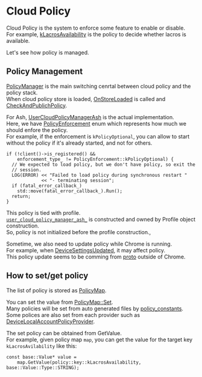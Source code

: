 # Cloud Policy

Cloud Policy is the system to enforce some feature to enable or disable.  
For example, [kLacrosAvailability](https://source.chromium.org/chromium/chromium/src/+/main:out/chromeos-Debug/gen/components/policy/policy_constants.cc;l=5840;drc=f4a00cc248dd2dc8ec8759fb51620d47b5114090) is the policy to decide whether lacros is available.

Let's see how policy is managed.

## Policy Management
[PolicyManager](https://source.chromium.org/chromium/chromium/src/+/main:chrome/browser/ash/policy/core/device_local_account_policy_provider.cc;l=148-150;drc=f4a00cc248dd2dc8ec8759fb51620d47b5114090) is the main switching cenrtal between cloud policy and the policy stack.  
When cloud policy store is loaded, [OnStoreLoaded](https://source.chromium.org/chromium/chromium/src/+/main:components/policy/core/common/cloud/cloud_policy_store.h;l=34;drc=f4a00cc248dd2dc8ec8759fb51620d47b5114090) is called and [CheckAndPublichPolicy](https://source.chromium.org/chromium/chromium/src/+/main:components/policy/core/common/cloud/cloud_policy_manager.cc;l=116;drc=f4a00cc248dd2dc8ec8759fb51620d47b5114090).  

For Ash, [UserCloudPolicyManagerAsh](https://source.chromium.org/chromium/chromium/src/+/main:chrome/browser/ash/policy/core/user_cloud_policy_manager_ash.h;l=55;drc=7b9d035e02962c8d9141eaa9fd31a2613c5000c6) is the actual implementation.  
Here, we have [PolicyEnforcement](https://source.chromium.org/chromium/chromium/src/+/main:chrome/browser/ash/policy/core/user_cloud_policy_manager_ash.h;l=63;drc=7b9d035e02962c8d9141eaa9fd31a2613c5000c6) enum which represents how much we should enfore the policy.  
For example, if the enforcement is `kPolicyOptional`, you can allow to start without the policy if it's already started, and not for others.
```cpp=
if (!client()->is_registered() &&
    enforcement_type_ != PolicyEnforcement::kPolicyOptional) {
  // We expected to load policy, but we don't have policy, so exit the
  // session.
  LOG(ERROR) << "Failed to load policy during synchronous restart "
             << "- terminating session";
  if (fatal_error_callback_)
    std::move(fatal_error_callback_).Run();
  return;
}
```

This policy is tied with profile.  
[`user_cloud_policy_manager_ash_`](https://source.chromium.org/chromium/chromium/src/+/main:chrome/browser/profiles/profile_impl.cc;l=575;drc=f4a00cc248dd2dc8ec8759fb51620d47b5114090) is constructed and owned by Profile object construction.  
So, policy is not initialized before the profile construction.,


Sometime, we also need to update policy while Chrome is running.  
For example, when [DeviceSettingsUpdated](https://source.chromium.org/chromium/chromium/src/+/main:chrome/browser/ash/policy/core/device_cloud_policy_store_ash.cc;l=133;drc=f4a00cc248dd2dc8ec8759fb51620d47b5114090), it may affect policy.  
This policy update seems to be comming from [proto](https://source.chromium.org/chromium/chromium/src/+/main:out/chromeos-Debug/gen/components/policy/proto/device_management_backend.pb.h;l=7798;drc=f4a00cc248dd2dc8ec8759fb51620d47b5114090) outside of Chrome.

## How to set/get policy
The list of policy is stored as [PolicyMap](https://source.chromium.org/chromium/chromium/src/+/main:components/policy/core/common/policy_map.h;l=35;drc=f4a00cc248dd2dc8ec8759fb51620d47b5114090).  

You can set the value from [PolicyMap::Set](https://source.chromium.org/chromium/chromium/src/+/main:components/policy/core/common/policy_map.cc;l=373;drc=f4a00cc248dd2dc8ec8759fb51620d47b5114090).  
Many policies will be set from auto generated files by [policy_constants](https://source.chromium.org/chromium/chromium/src/+/main:components/policy/BUILD.gn;l=257;drc=3d1f3fe767c49bdd55fbf3e1bba212b17cbfb271).  
Some polices are also set from each provider such as [DeviceLocalAccountPolicyProvider](https://source.chromium.org/chromium/chromium/src/+/main:chrome/browser/ash/policy/core/device_local_account_policy_provider.cc;l=148-150;drc=f4a00cc248dd2dc8ec8759fb51620d47b5114090).

The set policy can be obtained from GetValue.  
For example, given policy map `map`, you can get the value for the target key `kLacrosAvilability` like this:
```cpp=
const base::Value* value =
    map.GetValue(policy::key::kLacrosAvailability, base::Value::Type::STRING);
```
